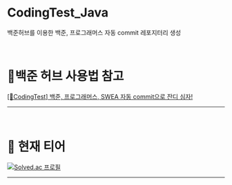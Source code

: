 # CodingTest_Java
백준허브를 이용한 백준, 프로그래머스 자동 commit 레포지터리 생성

<br>

# 📍백준 허브 사용법 참고
[[🌿CodingTest] 백준, 프로그래머스, SWEA 자동 commit으로 잔디 심자!](https://velog.io/@dlgkdis801/CodingTest-%EB%B0%B1%EC%A4%80-%ED%94%84%EB%A1%9C%EA%B7%B8%EB%9E%98%EB%A8%B8%EC%8A%A4-SWEA-Github-%EC%9E%90%EB%8F%99-commit)

---

<br>

# 💌 현재 티어
[![Solved.ac 프로필](http://mazassumnida.wtf/api/v2/generate_badge?boj=dlkgdis801)](https://solved.ac/dlkgdis801)

---
